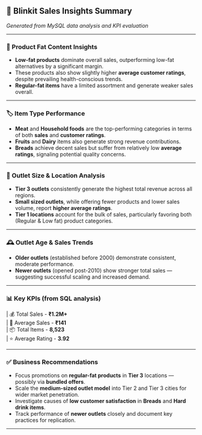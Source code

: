 ﻿## 📄 Blinkit Sales Insights Summary  
*Generated from MySQL data analysis and KPI evaluation*

---

### 🧈 Product Fat Content Insights  
- **Low-fat products** dominate overall sales, outperforming low-fat alternatives by a significant margin.  
- These products also show slightly higher **average customer ratings**, despite prevailing health-conscious trends.  
- **Regular-fat items** have a limited assortment and generate weaker sales overall.

---

### 🏷️ Item Type Performance  
- **Meat** and **Household foods** are the top-performing categories in terms of both **sales** and **customer ratings**.  
- **Fruits** and **Dairy** items also generate strong revenue contributions.  
- **Breads** achieve decent sales but suffer from relatively low **average ratings**, signaling potential quality concerns.

---

### 🏬 Outlet Size & Location Analysis  
- **Tier 3 outlets** consistently generate the highest total revenue across all regions.  
- **Small sized outlets**, while offering fewer products and lower sales volume, report **higher average ratings**.  
- **Tier 1 locations** account for the bulk of sales, particularly favoring both (Regular & Low fat) product categories.

---

### 🕰️ Outlet Age & Sales Trends  
- **Older outlets** (established before 2000) demonstrate consistent, moderate performance.  
- **Newer outlets** (opened post-2010) show stronger total sales — suggesting successful scaling and increased demand.

---

### 📊 Key KPIs (from SQL analysis)



| 💰 Total Sales - **₹1.2M+**    
| 🧾 Average Sales - **₹141**      
| 📦 Total Items - **8,523**     
| ⭐ Average Rating - **3.92**

---

### ✅ Business Recommendations  
- Focus promotions on **regular-fat products** in **Tier 3** locations — possibly via **bundled offers**.  
- Scale the **medium-sized outlet model** into Tier 2 and Tier 3 cities for wider market penetration.  
- Investigate causes of **low customer satisfaction** in **Breads** and **Hard drink items**.  
- Track performance of **newer outlets** closely and document key practices for replication.

---


